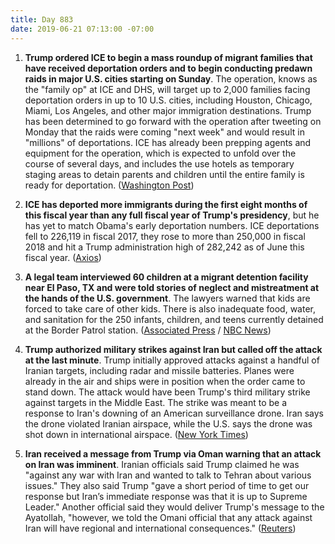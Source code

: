```yaml
---
title: Day 883
date: 2019-06-21 07:13:00 -07:00
---
```


1. **Trump ordered ICE to begin a mass roundup of migrant families that have received deportation orders and to begin conducting predawn raids in major U.S. cities starting on Sunday**. The operation, knows as the "family op" at ICE and DHS, will target up to 2,000 families facing deportation orders in up to 10 U.S. cities, including Houston, Chicago, Miami, Los Angeles, and other major immigration destinations. Trump has been determined to go forward with the operation after tweeting on Monday that the raids were coming "next week" and would result in "millions" of deportations. ICE has already been prepping agents and equipment for the operation, which is expected to unfold over the course of several days, and includes the use hotels as temporary staging areas to detain parents and children until the entire family is ready for deportation. ([Washington Post](https://www.washingtonpost.com/immigration/ice-raids-targeting-migrant-families-slated-to-start-sunday-in-major-us-cities/2019/06/21/f2936318-942e-11e9-b570-6416efdc0803_story.html?utm_term=.b65603185219))

2. **ICE has deported more immigrants during the first eight months of this fiscal year than any full fiscal year of Trump's presidency**, but he has yet to match Obama's early deportation numbers. ICE deportations fell to 226,119 in fiscal 2017, they rose to more than 250,000 in fiscal 2018 and hit a Trump administration high of 282,242 as of June this fiscal year. ([Axios](https://www.axios.com/immigration-ice-deportation-trump-obama-a72a0a44-540d-46bc-a671-cd65cf72f4b1.html))

3. **A legal team interviewed 60 children at a migrant detention facility near El Paso, TX and were told stories of neglect and mistreatment at the hands of the U.S. government**. The lawyers warned that kids are forced to take care of other kids. There is also inadequate food, water, and sanitation for the 250 infants, children, and teens currently detained at the Border Patrol station. ([Associated Press](https://apnews.com/46da2dbe04f54adbb875cfbc06bbc615) / [NBC News](https://www.nbcnews.com/news/latino/lawyers-claim-infants-children-are-dangerous-situation-border-detention-site-n1020016))

4. **Trump authorized military strikes against Iran but called off the attack at the last minute**. Trump initially approved attacks against a handful of Iranian targets, including radar and missile batteries. Planes were already in the air and ships were in position when the order came to stand down. The attack would have been Trump's third military strike against targets in the Middle East. The strike was meant to be a response to Iran's downing of an American surveillance drone. Iran says the drone violated Iranian airspace, while the U.S. says the drone was shot down in international airspace. ([New York Times](https://www.nytimes.com/2019/06/20/world/middleeast/iran-us-drone.html))

5. **Iran received a message from Trump via Oman warning that an attack on Iran was imminent**. Iranian officials said Trump claimed he was "against any war with Iran and wanted to talk to Tehran about various issues." They also said Trump "gave a short period of time to get our response but Iran’s immediate response was that it is up to Supreme Leader." Another official said they would deliver Trump's message to the Ayatollah, "however, we told the Omani official that any attack against Iran will have regional and international consequences." ([Reuters](https://www.reuters.com/article/us-mideast-iran-usa-oman-exclusive-idUSKCN1TM0UZ))